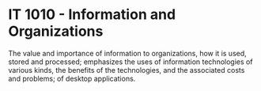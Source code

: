 # IT 1010 - Information and Organizations

The value and importance of information to organizations, how it is used, stored and processed; emphasizes the uses of information technologies of various kinds, the benefits of the technologies, and the associated costs and problems; of desktop applications.

